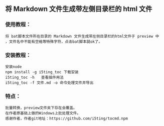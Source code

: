## 将 Markdown 文件生成带左侧目录栏的 html 文件

### 使用教程：
	将 bat脚本文件所在目录的 Markdown 文件生成带左侧目录栏的html文件于 preview 中 ，文件名中不能有空格等特殊字符，点击bat脚本就ok了。
	
### 安装教程：
	安装node
	npm install -g i5ting_toc 下载安装
	i5ting_toc -h   查看插件用法
	i5ting_toc -f 文件.md -o 命令处理文件并导出
	
### 特点：
	批量转换，preview文件夹下存在会覆盖。
	在作者原基础上做的Windows上批处理文件。
	感谢作者，作者git地址：https://github.com/i5ting/tocmd.npm
